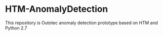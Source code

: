 # HTM-AnomalyDetection
This repository is Outotec anomaly detection prototype based on HTM and Python 2.7
